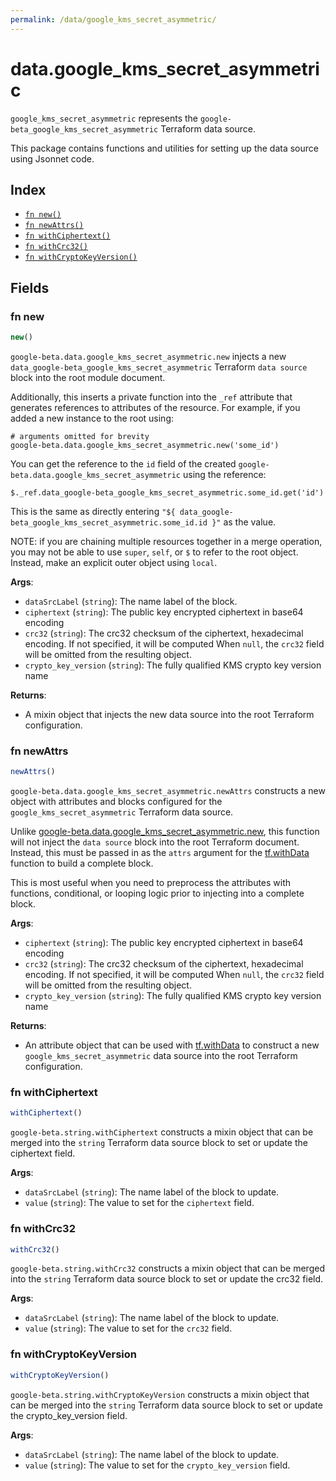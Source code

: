 ```yaml
---
permalink: /data/google_kms_secret_asymmetric/
---
```


# data.google_kms_secret_asymmetric

`google_kms_secret_asymmetric` represents the `google-beta_google_kms_secret_asymmetric` Terraform data source.



This package contains functions and utilities for setting up the data source using Jsonnet code.


## Index

* [`fn new()`](#fn-new)
* [`fn newAttrs()`](#fn-newattrs)
* [`fn withCiphertext()`](#fn-withciphertext)
* [`fn withCrc32()`](#fn-withcrc32)
* [`fn withCryptoKeyVersion()`](#fn-withcryptokeyversion)

## Fields

### fn new

```ts
new()
```


`google-beta.data.google_kms_secret_asymmetric.new` injects a new `data_google-beta_google_kms_secret_asymmetric` Terraform `data source`
block into the root module document.

Additionally, this inserts a private function into the `_ref` attribute that generates references to attributes of the
resource. For example, if you added a new instance to the root using:

    # arguments omitted for brevity
    google-beta.data.google_kms_secret_asymmetric.new('some_id')

You can get the reference to the `id` field of the created `google-beta.data.google_kms_secret_asymmetric` using the reference:

    $._ref.data_google-beta_google_kms_secret_asymmetric.some_id.get('id')

This is the same as directly entering `"${ data_google-beta_google_kms_secret_asymmetric.some_id.id }"` as the value.

NOTE: if you are chaining multiple resources together in a merge operation, you may not be able to use `super`, `self`,
or `$` to refer to the root object. Instead, make an explicit outer object using `local`.

**Args**:
  - `dataSrcLabel` (`string`): The name label of the block.
  - `ciphertext` (`string`): The public key encrypted ciphertext in base64 encoding
  - `crc32` (`string`): The crc32 checksum of the ciphertext, hexadecimal encoding. If not specified, it will be computed When `null`, the `crc32` field will be omitted from the resulting object.
  - `crypto_key_version` (`string`): The fully qualified KMS crypto key version name

**Returns**:
- A mixin object that injects the new data source into the root Terraform configuration.


### fn newAttrs

```ts
newAttrs()
```


`google-beta.data.google_kms_secret_asymmetric.newAttrs` constructs a new object with attributes and blocks configured for the `google_kms_secret_asymmetric`
Terraform data source.

Unlike [google-beta.data.google_kms_secret_asymmetric.new](#fn-new), this function will not inject the `data source`
block into the root Terraform document. Instead, this must be passed in as the `attrs` argument for the
[tf.withData](https://github.com/tf-libsonnet/core/tree/main/docs#fn-withdata) function to build a complete block.

This is most useful when you need to preprocess the attributes with functions, conditional, or looping logic prior to
injecting into a complete block.

**Args**:
  - `ciphertext` (`string`): The public key encrypted ciphertext in base64 encoding
  - `crc32` (`string`): The crc32 checksum of the ciphertext, hexadecimal encoding. If not specified, it will be computed When `null`, the `crc32` field will be omitted from the resulting object.
  - `crypto_key_version` (`string`): The fully qualified KMS crypto key version name

**Returns**:
  - An attribute object that can be used with [tf.withData](https://github.com/tf-libsonnet/core/tree/main/docs#fn-withdata) to construct a new `google_kms_secret_asymmetric` data source into the root Terraform configuration.


### fn withCiphertext

```ts
withCiphertext()
```

`google-beta.string.withCiphertext` constructs a mixin object that can be merged into the `string`
Terraform data source block to set or update the ciphertext field.



**Args**:
  - `dataSrcLabel` (`string`): The name label of the block to update.
  - `value` (`string`): The value to set for the `ciphertext` field.


### fn withCrc32

```ts
withCrc32()
```

`google-beta.string.withCrc32` constructs a mixin object that can be merged into the `string`
Terraform data source block to set or update the crc32 field.



**Args**:
  - `dataSrcLabel` (`string`): The name label of the block to update.
  - `value` (`string`): The value to set for the `crc32` field.


### fn withCryptoKeyVersion

```ts
withCryptoKeyVersion()
```

`google-beta.string.withCryptoKeyVersion` constructs a mixin object that can be merged into the `string`
Terraform data source block to set or update the crypto_key_version field.



**Args**:
  - `dataSrcLabel` (`string`): The name label of the block to update.
  - `value` (`string`): The value to set for the `crypto_key_version` field.
